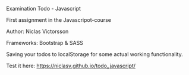 Examination Todo - Javascript

First assignment in the Javascripot-course

Author: Niclas Victorsson

Frameworks: Bootstrap & SASS

Saving your todos to localStorage for some actual working functionality.

Test it here: https://niclasv.github.io/todo_javascript/
